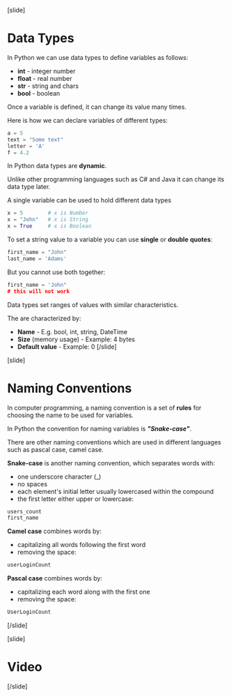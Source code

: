 [slide]
# Data Types
In Python we can use data types to define variables as follows:
* **int** - integer number 
* **float** - real number
* **str** - string and chars 
* **bool** - boolean

Once a variable is defined, it can change its value many times.

Here is how we can declare variables of different types:
```python
a = 5
text = "Some text"
letter = 'A'
f = 4.2
```

In Python data types are **dynamic**.

Unlike other programming languages such as C# and Java it can change its data type later. 

A single variable can be used to hold different data types
```python
x = 5        # x is Number
x = "John"   # x is String
x = True     # x is Boolean
```

To set a string value to a variable you can use **single** or **double** **quotes**:
```python
first_name = "John" 
last_name = 'Adams'
```
But you cannot use both together:
```python
first_name = 'John" 
# this will not work  

```

Data types set ranges of values with similar characteristics.

The are characterized by:
  * **Name** - E.g. bool, int, string, DateTime
  * **Size** (memory usage) - Example: 4 bytes
  * **Default value** - Example: 0
[/slide]

[slide]
# Naming Conventions
In computer programming, a naming convention is a set of **rules** for choosing the name to be used for variables.

In Python the convention for naming variables is ***"Snake-case"***. 

There are other naming conventions which are used in different languages such as pascal case, camel case. 

**Snake-case** is another naming convention, which separates words with:
* one underscore character (_)
* no spaces
* each element's initial letter usually lowercased within the compound
* the first letter either upper or lowercase:
```python
users_count
first_name
```

**Camel case** combines words by:
* capitalizing all words following the first word
* removing the space:
```python
userLoginCount
```

**Pascal case** combines words by:
* capitalizing each word along with the first one
* removing the space:
```python
UserLoginCount
```
[/slide]

[slide]
# Video


[/slide]
